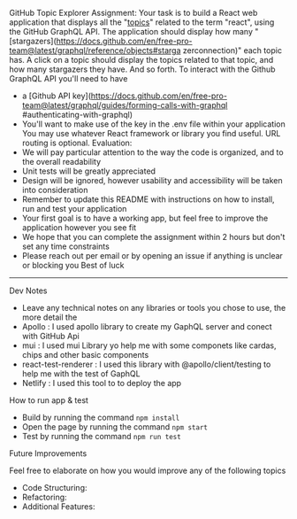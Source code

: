 GitHub Topic Explorer
Assignment:
Your task is to build a React web application that displays all the
"[topics](https://docs.github.com/en/free-pro-team@latest/graphql/reference/objects#topic)"
related to the term "react", using the GitHub GraphQL API.
The application should display how many
"[stargazers](https://docs.github.com/en/free-pro-team@latest/graphql/reference/objects#starga
zerconnection)" each topic has. A click on a topic should display the topics related to that topic,
and how many stargazers they have. And so forth.
To interact with the Github GraphQL API you'll need to have
* a [Github API
key](https://docs.github.com/en/free-pro-team@latest/graphql/guides/forming-calls-with-graphql
#authenticating-with-graphql)
* You'll want to make use of the key in the .env file within your application
You may use whatever React framework or library you find useful. URL routing is optional.
Evaluation:
* We will pay particular attention to the way the code is organized, and to the overall readability
* Unit tests will be greatly appreciated
* Design will be ignored, however usability and accessibility will be taken into consideration
* Remember to update this README with instructions on how to install, run and test your
application
* Your first goal is to have a working app, but feel free to improve the application however you
see fit
* We hope that you can complete the assignment within 2 hours but don't set any time
constraints
* Please reach out per email or by opening an issue if anything is unclear or blocking you
Best of luck
--------------------------------------------------------------------------------------------------------------------------------------------------------------------
Dev Notes
* Leave any technical notes on any libraries or tools you chose to use, the more detail the
* Apollo : I used apollo library to create my GaphQL server and conect with GitHub Api
* mui : I used mui Library yo help me with some componets like cardas, chips and other basic components
* react-test-renderer : I used this library with @apollo/client/testing to help me with the test of GaphQL
* Netlify : I used this tool to to deploy the app

How to run app & test

* Build by running the command `npm install`
* Open the page by running the command `npm start`
* Test by running the command `npm run test`

Future Improvements

Feel free to elaborate on how you would improve any of the following topics
* Code Structuring:
* Refactoring:
* Additional Features: